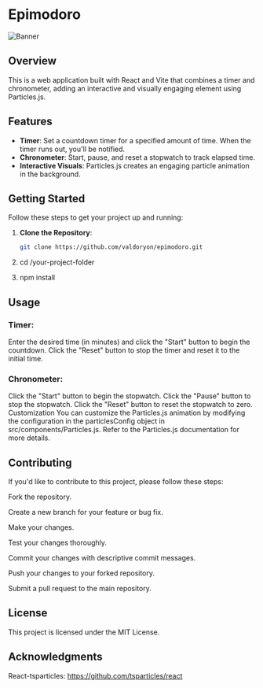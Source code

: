 # Epimodoro
![Banner](https://github.com/valdoryon/epimodoro/assets/55771543/9dbeff89-56eb-4dfd-9191-7080c7910d7c)

## Overview

This is a web application built with React and Vite that combines a timer and chronometer, adding an interactive and visually engaging element using Particles.js.

## Features

- **Timer**: Set a countdown timer for a specified amount of time. When the timer runs out, you'll be notified.
- **Chronometer**: Start, pause, and reset a stopwatch to track elapsed time.
- **Interactive Visuals**: Particles.js creates an engaging particle animation in the background.

## Getting Started

Follow these steps to get your project up and running:

1. **Clone the Repository**:
   ```bash
   git clone https://github.com/valdoryon/epimodoro.git
2. cd /your-project-folder

3.  npm install

## Usage
### Timer:

Enter the desired time (in minutes) and click the "Start" button to begin the countdown.
Click the "Reset" button to stop the timer and reset it to the initial time.

### Chronometer:

Click the "Start" button to begin the stopwatch.
Click the "Pause" button to stop the stopwatch.
Click the "Reset" button to reset the stopwatch to zero.
Customization
You can customize the Particles.js animation by modifying the configuration in the particlesConfig object in src/components/Particles.js. Refer to the Particles.js documentation for more details.

## Contributing
If you'd like to contribute to this project, please follow these steps:

Fork the repository.

Create a new branch for your feature or bug fix.

Make your changes.

Test your changes thoroughly.

Commit your changes with descriptive commit messages.

Push your changes to your forked repository.

Submit a pull request to the main repository.

## License
This project is licensed under the MIT License.

## Acknowledgments
React-tsparticles: https://github.com/tsparticles/react
   
